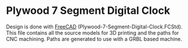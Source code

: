 # Plywood 7 Segment Digital Clock

Design is done with [FreeCAD](https://www.freecadweb.org/) (Plywood-7-Segment-Digital-Clock.FCStd). This file contains all the source models for 3D printing and the paths for CNC machining. Paths are generated to use with a GRBL based machine.
